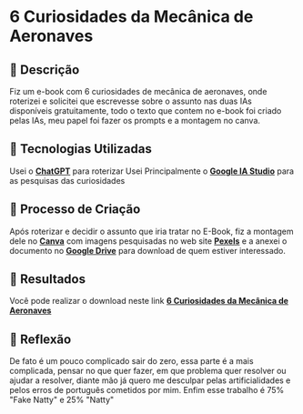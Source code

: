 # 6 Curiosidades da Mecânica de Aeronaves

## 📒 Descrição
Fiz um e-book com 6 curiosidades de mecânica de aeronaves, onde roterizei e solicitei que escrevesse sobre o assunto nas duas IAs disponíveis gratuitamente, todo o texto que contem no e-book foi criado pelas IAs, meu papel foi fazer os prompts e a montagem no canva.

## 🤖 Tecnologias Utilizadas
Usei o **[ChatGPT](https://chat.openai.com)** para roterizar
Usei Principalmente o **[Google IA Studio](https://aistudio.google.com/)** para as pesquisas das curiosidades 

## 🧐 Processo de Criação
Após roterizar e decidir o assunto que iria tratar no E-Book, fiz a montagem dele no  **[Canva](https://www.canva.com/)** com imagens pesquisadas no web site **[Pexels](https://www.pexels.com/)** e a anexei o documento no **[Google Drive](https://drive.google.com/)** para download de quem estiver interessado.

## 🚀 Resultados
Você pode realizar o download neste link **[6 Curiosidades da Mecânica de Aeronaves](https://drive.google.com/file/d/11cOvuOnhse4WyZxVcf38qWf37VD3RYpY/view?usp=sharing)**

## 💭 Reflexão 
De fato é um pouco complicado sair do zero, essa parte é a mais complicada, pensar no que quer fazer, em que problema quer resolver ou ajudar a resolver, diante mão já quero me desculpar pelas artificialidades e pelos erros de português cometidos por mim. Enfim esse trabalho é 75% "Fake Natty" e 25% "Natty"

